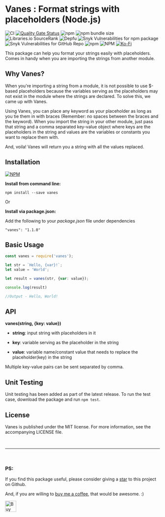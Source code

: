 # Vanes : Format strings with placeholders (Node.js)
![CI](https://github.com/arghyadeep-k/vanes/workflows/CI/badge.svg?branch=master)
[![Quality Gate Status](https://sonarcloud.io/api/project_badges/measure?project=arghyadeep-k_vanes&metric=alert_status)](https://sonarcloud.io/dashboard?id=arghyadeep-k_vanes)
![npm](https://img.shields.io/npm/v/vanes)
![npm bundle size](https://img.shields.io/bundlephobia/min/vanes)
![Libraries.io SourceRank](https://img.shields.io/librariesio/sourcerank/npm/vanes)
![Depfu](https://img.shields.io/depfu/arghyadeep-k/vanes)
![Snyk Vulnerabilities for npm package](https://img.shields.io/snyk/vulnerabilities/npm/vanes)
![Snyk Vulnerabilities for GitHub Repo](https://img.shields.io/snyk/vulnerabilities/github/arghyadeep-k/vanes)
![npm](https://img.shields.io/npm/dt/vanes)
![NPM](https://img.shields.io/npm/l/vanes?color=blue)
[![Ko-Fi](https://img.shields.io/badge/buy%20me%20a%20coffee-donate-yellow.svg)](https://ko-fi.com/arghyadeep)

This package can help you format your strings easily with placeholders. Comes in handy when you are importing the strings from another module.

## Why Vanes?
When you're importing a string from a module, it is not possible to use $-based placeholders because the variables serving as the placeholders may not exist in the module where the strings are declared. To solve this, we came up with Vanes.

Using Vanes, you can place any keyword as your placeholder as long as you tie them in with braces (Remember: no spaces between the braces and the keyword). When you import the string in your other module, just pass that string and a comma separated key-value object where keys are the placeholders in the string and values are the variables or constants you want to replace them with. 

And, voila! Vanes will return you a string with all the values replaced.

## Installation

[![NPM](https://nodei.co/npm/vanes.png)](https://nodei.co/npm/vanes/)

**Install from command line:**

`npm install --save vanes`

Or

**Install via package.json:**

Add the following to your *package.json* file under dependencies

`"vanes": "1.1.0"`



## Basic Usage
```javascript
const vanes = require('vanes');

let str = `Hello, {var}!`;
let value = 'World';

let result = vanes(str, {var: value});

console.log(result) 

//Output - Hello, World!
```

## API

**vanes(string, {key: value})**

- **string**: input string with placeholders in it

- **key**: variable serving as the placeholder in the string

- **value**: variable name/constant value that needs to replace the placeholder(key) in the string

Multiple key-value pairs can be sent separated by comma.

## Unit Testing

Unit testing has been added as part of the latest release.
To run the test case, download the package and run `npm test`.

## License

Vanes is published under the MIT license. For more information, see the accompanying LICENSE file. 

<br>

---
<br>

### PS: 
If you find this package useful, please consider giving a [star](https://github.com/arghyadeep-k/vanes) to this project on Github. 

And, if you are willing to [buy me a coffee](https://ko-fi.com/arghyadeep), that would be awesome. :)

<a href='https://ko-fi.com/arghyadeep' target='_blank'><img height='36' style='border:0px;height:36px;' src='https://cdn.ko-fi.com/cdn/kofi1.png?v=2' border='0' alt='Buy Me a Coffee at ko-fi.com' /></a>
